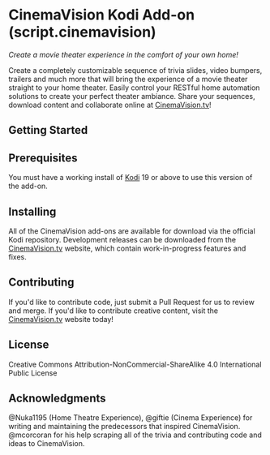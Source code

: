 # CinemaVision Kodi Add-on (script.cinemavision)
*Create a movie theater experience in the comfort of your own home!*

Create a completely customizable sequence of trivia slides, video bumpers, trailers and much more that will bring the experience of a movie theater straight to your home theater. Easily control your RESTful home automation solutions to create your perfect theater ambiance. Share your sequences, download content and collaborate online at [CinemaVision.tv](http://cinemavision.tv/)!

## Getting Started

## Prerequisites
You must have a working install of [Kodi](http://kodi.tv/) 19 or above to use this version of the add-on.

## Installing
All of the CinemaVision add-ons are available for download via the official Kodi repository. Development releases can be downloaded from the [CinemaVision.tv](http://cinemavision.tv/) website, which contain work-in-progress features and fixes.

## Contributing
If you'd like to contribute code, just submit a Pull Request for us to review and merge. If you'd like to contribute creative content, visit the [CinemaVision.tv](http://cinemavision.tv/) website today!

## License
Creative Commons Attribution-NonCommercial-ShareAlike 4.0 International Public License

## Acknowledgments
@Nuka1195 (Home Theatre Experience), @giftie (Cinema Experience) for writing and maintaining the predecessors that inspired CinemaVision.
@mcorcoran for his help scraping all of the trivia and contributing code and ideas to CinemaVision.
